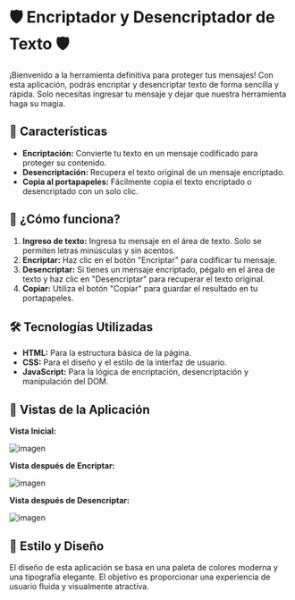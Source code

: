 # 🛡️ Encriptador y Desencriptador de Texto 🛡️

¡Bienvenido a la herramienta definitiva para proteger tus mensajes! Con esta aplicación, podrás encriptar y desencriptar texto de forma sencilla y rápida. Solo necesitas ingresar tu mensaje y dejar que nuestra herramienta haga su magia.

## 🎯 Características

- **Encriptación:** Convierte tu texto en un mensaje codificado para proteger su contenido.
- **Desencriptación:** Recupera el texto original de un mensaje encriptado.
- **Copia al portapapeles:** Fácilmente copia el texto encriptado o desencriptado con un solo clic.

## 🚀 ¿Cómo funciona?

1. **Ingreso de texto:** Ingresa tu mensaje en el área de texto. Solo se permiten letras minúsculas y sin acentos.
2. **Encriptar:** Haz clic en el botón "Encriptar" para codificar tu mensaje.
3. **Desencriptar:** Si tienes un mensaje encriptado, pégalo en el área de texto y haz clic en "Desencriptar" para recuperar el texto original.
4. **Copiar:** Utiliza el botón "Copiar" para guardar el resultado en tu portapapeles.

## 🛠️ Tecnologías Utilizadas

- **HTML:** Para la estructura básica de la página.
- **CSS:** Para el diseño y el estilo de la interfaz de usuario.
- **JavaScript:** Para la lógica de encriptación, desencriptación y manipulación del DOM.

## 📸 Vistas de la Aplicación

**Vista Inicial:**

![imagen](https://github.com/user-attachments/assets/1c757439-0e28-4148-97b3-3f70a7226259)

**Vista después de Encriptar:**

![imagen](https://github.com/user-attachments/assets/2cd960e6-e465-436b-aa5c-e2cef710f190)

**Vista después de Desencriptar:**

![imagen](https://github.com/user-attachments/assets/eaa6ff39-0deb-4f5b-a239-0e6e09dd538f)

## 🎨 Estilo y Diseño

El diseño de esta aplicación se basa en una paleta de colores moderna y una tipografía elegante. El objetivo es proporcionar una experiencia de usuario fluida y visualmente atractiva.
